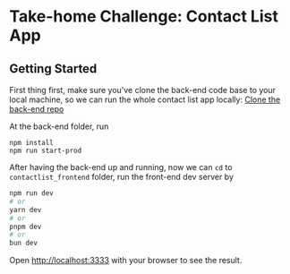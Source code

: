 # Take-home Challenge: Contact List App
## Getting Started

First thing first, make sure you've clone the back-end code base to your local machine, so we can run the whole contact list app locally:
[Clone the back-end repo](https://github.com/resumecompanion/taroko_server.git)

At the back-end folder, run
```
npm install
npm run start-prod
```

After having the back-end up and running, 
now we can `cd` to `contactlist_frontend` folder,
run the front-end dev server by 

```bash
npm run dev
# or
yarn dev
# or
pnpm dev
# or
bun dev
```

Open [http://localhost:3333](http://localhost:3333) with your browser to see the result.
